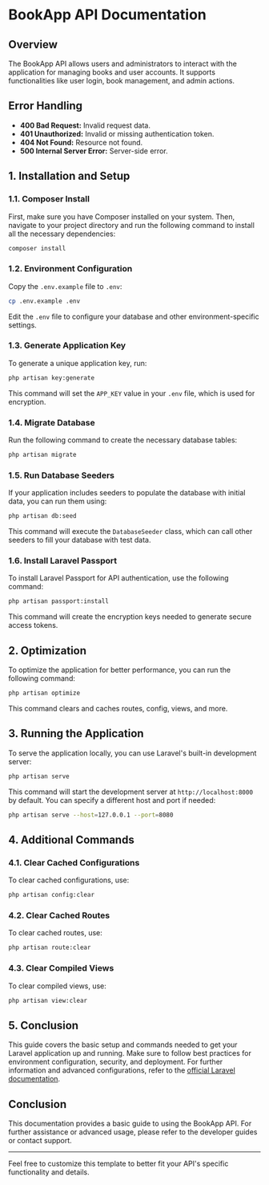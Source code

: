 # BookApp API Documentation

## Overview

The BookApp API allows users and administrators to interact with the application for managing books and user accounts. It supports functionalities like user login, book management, and admin actions.

## Error Handling

-   **400 Bad Request:** Invalid request data.
-   **401 Unauthorized:** Invalid or missing authentication token.
-   **404 Not Found:** Resource not found.
-   **500 Internal Server Error:** Server-side error.

## **1. Installation and Setup**

### **1.1. Composer Install**

First, make sure you have Composer installed on your system. Then, navigate to your project directory and run the following command to install all the necessary dependencies:

```sh
composer install
```

### **1.2. Environment Configuration**

Copy the `.env.example` file to `.env`:

```sh
cp .env.example .env
```

Edit the `.env` file to configure your database and other environment-specific settings.

### **1.3. Generate Application Key**

To generate a unique application key, run:

```sh
php artisan key:generate
```

This command will set the `APP_KEY` value in your `.env` file, which is used for encryption.

### **1.4. Migrate Database**

Run the following command to create the necessary database tables:

```sh
php artisan migrate
```

### **1.5. Run Database Seeders**

If your application includes seeders to populate the database with initial data, you can run them using:

```sh
php artisan db:seed
```

This command will execute the `DatabaseSeeder` class, which can call other seeders to fill your database with test data.

### **1.6. Install Laravel Passport**

To install Laravel Passport for API authentication, use the following command:

```sh
php artisan passport:install
```

This command will create the encryption keys needed to generate secure access tokens.

## **2. Optimization**

To optimize the application for better performance, you can run the following command:

```sh
php artisan optimize
```

This command clears and caches routes, config, views, and more.

## **3. Running the Application**

To serve the application locally, you can use Laravel's built-in development server:

```sh
php artisan serve
```

This command will start the development server at `http://localhost:8000` by default. You can specify a different host and port if needed:

```sh
php artisan serve --host=127.0.0.1 --port=8080
```

## **4. Additional Commands**

### **4.1. Clear Cached Configurations**

To clear cached configurations, use:

```sh
php artisan config:clear
```

### **4.2. Clear Cached Routes**

To clear cached routes, use:

```sh
php artisan route:clear
```

### **4.3. Clear Compiled Views**

To clear compiled views, use:

```sh
php artisan view:clear
```

## **5. Conclusion**

This guide covers the basic setup and commands needed to get your Laravel application up and running. Make sure to follow best practices for environment configuration, security, and deployment. For further information and advanced configurations, refer to the [official Laravel documentation](https://laravel.com/docs).

## Conclusion

This documentation provides a basic guide to using the BookApp API. For further assistance or advanced usage, please refer to the developer guides or contact support.

---

Feel free to customize this template to better fit your API's specific functionality and details.
